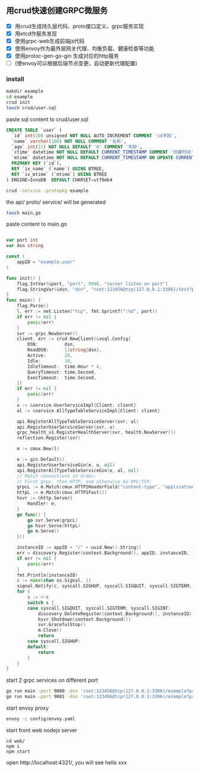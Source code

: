 ## 用crud快速创建GRPC微服务

- [x] 用crud生成持久层代码、proto接口定义、grpc服务实现
- [x] 用etcd作服务发现
- [x] 使用grpc-web生成前端js代码
- [x] 使用envoy作为最外层网关代理、均衡负载、健康检查等功能
- [x] 使用protoc-gen-go-gin 生成对应的http服务
- [ ] (使envoy可以根据后端节点变更，自动更新代理配置)

### install
```bash 
makdir example
cd example
crud init 
touch crud/user.sql
```

paste sql content to crud/user.sql

```sql
CREATE TABLE `user` (
  `id` int(10) unsigned NOT NULL AUTO_INCREMENT COMMENT 'id字段',
  `name` varchar(100) NOT NULL COMMENT '名称',
  `age` int(11) NOT NULL DEFAULT '0' COMMENT '年龄',
  `ctime` datetime NOT NULL DEFAULT CURRENT_TIMESTAMP COMMENT '创建时间',
  `mtime` datetime NOT NULL DEFAULT CURRENT_TIMESTAMP ON UPDATE CURRENT_TIMESTAMP COMMENT '更新时间',
  PRIMARY KEY (`id`),
  KEY `ix_name` (`name`) USING BTREE,
  KEY `ix_mtime` (`mtime`) USING BTREE
) ENGINE=InnoDB  DEFAULT CHARSET=utf8mb4
```

```bash
crud -service -protopkg example
```

the api/ proto/ service/ will be generated

```bash
touch main.go
```

paste content to main.go

```go

var port int
var dsn string

const (
	appID = "example.user"
)

func init() {
	flag.IntVar(&port, "port", 9000, "server listen on port")
	flag.StringVar(&dsn, "dsn", "root:123456@tcp(127.0.0.1:3306)/test?parseTime=true", "mysql dsn example(root:123456@tcp(127.0.0.1:3306)/example?parseTime=true)")
}
func main() {
	flag.Parse()
	l, err := net.Listen("tcp", fmt.Sprintf(":%d", port))
	if err != nil {
		panic(err)
	}
	svr := grpc.NewServer()
	client, err := crud.NewClient(&xsql.Config{
		DSN:          dsn,
		ReadDSN:      []string{dsn},
		Active:       20,
		Idle:         10,
		IdleTimeout:  time.Hour * 4,
		QueryTimeout: time.Second,
		ExecTimeout:  time.Second,
	})
	if err != nil {
		panic(err)
	}
	u := &service.UserServiceImpl{Client: client}
	al := &service.AllTypeTableServiceImpl{Client: client}

	api.RegisterAllTypeTableServiceServer(svr, al)
	api.RegisterUserServiceServer(svr, u)
	grpc_health_v1.RegisterHealthServer(svr, health.NewServer())
	reflection.Register(svr)

	m := cmux.New(l)

	e := gin.Default()
	api.RegisterUserServiceGin(e, u, nil)
	api.RegisterAllTypeTableServiceGin(e, al, nil)
	// Match connections in order:
	// First grpc, then HTTP, and otherwise Go RPC/TCP.
	grpcL := m.Match(cmux.HTTP2HeaderField("content-type", "application/grpc"))
	httpL := m.Match(cmux.HTTP1Fast())
	hsvr := &http.Server{
		Handler: e,
	}
	go func() {
		go svr.Serve(grpcL)
		go hsvr.Serve(httpL)
		go m.Serve()
	}()

	instanceID := appID + "/" + uuid.New().String()
	err = discovery.Register(context.Background(), appID, instanceID, fmt.Sprintf("0.0.0.0:%d", port))
	if err != nil {
		panic(err)
	}
	fmt.Println(instanceID)
	c := make(chan os.Signal, 1)
	signal.Notify(c, syscall.SIGHUP, syscall.SIGQUIT, syscall.SIGTERM, syscall.SIGINT)
	for {
		s := <-c
		switch s {
		case syscall.SIGQUIT, syscall.SIGTERM, syscall.SIGINT:
			discovery.DeleteRegister(context.Background(), instanceID)
			hsvr.Shutdown(context.Background())
			svr.GracefulStop()
			m.Close()
			return
		case syscall.SIGHUP:
		default:
			return
		}
	}
}


```

start 2 grpc services on different port  

```bash
go run main -port 9000 -dsn 'root:123456@tcp(127.0.0.1:3306)/example?parseTime=true'
go run main -port 9001 -dsn 'root:123456@tcp(127.0.0.1:3306)/example?parseTime=true'
```

start envoy proxy 

```bash
envoy -c config/envoy.yaml
```


start front web nodejs server 

```
cd web/
npm i 
npm start
```



open http://localhost:4321/, you will see hello xxx




